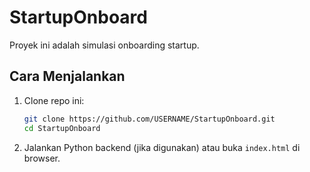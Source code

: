 # StartupOnboard

Proyek ini adalah simulasi onboarding startup.

## Cara Menjalankan

1. Clone repo ini:
   ```bash
   git clone https://github.com/USERNAME/StartupOnboard.git
   cd StartupOnboard
   ```

2. Jalankan Python backend (jika digunakan) atau buka `index.html` di browser.

